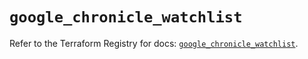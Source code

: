 # `google_chronicle_watchlist`

Refer to the Terraform Registry for docs: [`google_chronicle_watchlist`](https://registry.terraform.io/providers/hashicorp/google-beta/6.15.0/docs/resources/google_chronicle_watchlist).
